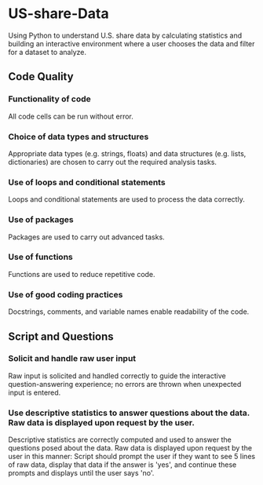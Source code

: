 # US-share-Data
Using Python to understand U.S. share data by calculating statistics and building an interactive environment where a user chooses the data and filter for a dataset to analyze.

## Code Quality

### Functionality of code
All code cells can be run without error.

### Choice of data types and structures
Appropriate data types (e.g. strings, floats) and data structures (e.g. lists, dictionaries) are chosen to carry out the required analysis tasks.

### Use of loops and conditional statements
Loops and conditional statements are used to process the data correctly.

### Use of packages
Packages are used to carry out advanced tasks.

### Use of functions
Functions are used to reduce repetitive code.

### Use of good coding practices
Docstrings, comments, and variable names enable readability of the code.

## Script and Questions

### Solicit and handle raw user input
Raw input is solicited and handled correctly to guide the interactive question-answering experience; no errors are thrown when unexpected input is entered.

### Use descriptive statistics to answer questions about the data. Raw data is displayed upon request by the user.
Descriptive statistics are correctly computed and used to answer the questions posed about the data. Raw data is displayed upon request by the user in this manner: Script should prompt the user if they want to see 5 lines of raw data, display that data if the answer is 'yes', and continue these prompts and displays until the user says 'no'.

